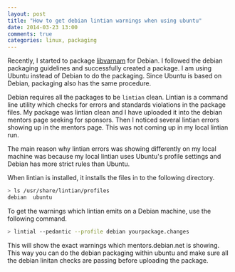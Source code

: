```yaml
---
layout: post
title: "How to get debian lintian warnings when using ubuntu"
date: 2014-03-23 13:00
comments: true
categories: linux, packaging
---
```


Recently, I started to package [libvarnam](https://gitorious.org/varnamproject/libvarnam) for Debian. I followed the debian packaging guidelines and successfully created a package. I am using Ubuntu instead of Debian to do the packaging. Since Ubuntu is based on Debian, packaging also has the same procedure.

Debian requires all the packages to be `lintian` clean. Lintian is a command line utility which checks for errors and standards violations in the package files. My package was lintian clean and I have uploaded it into the debian mentors page seeking for sponsors. Then I noticed several lintian errors showing up in the mentors page. This was not coming up in my local lintian run.

The main reason why lintian errors was showing differently on my local machine was because my local lintian uses Ubuntu's profile settings and Debian has more strict rules than Ubuntu.

When lintian is installed, it installs the files in to the following directory.

```bash
> ls /usr/share/lintian/profiles
debian  ubuntu
```

To get the warnings which lintian emits on a Debian machine, use the following command.

```bash
> lintial --pedantic --profile debian yourpackage.changes
```

This will show the exact warnings which mentors.debian.net is showing. This way you can do the debian packaging within ubuntu and make sure all the debian linitan checks are passing before uploading the package.


